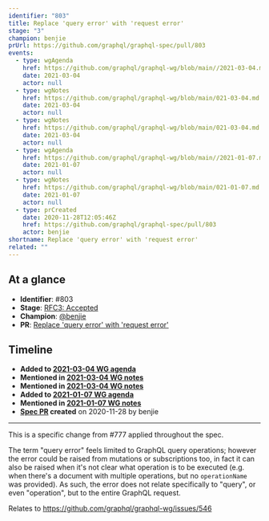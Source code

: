 ```yaml
---
identifier: "803"
title: Replace 'query error' with 'request error'
stage: "3"
champion: benjie
prUrl: https://github.com/graphql/graphql-spec/pull/803
events:
  - type: wgAgenda
    href: https://github.com/graphql/graphql-wg/blob/main//2021-03-04.md
    date: 2021-03-04
    actor: null
  - type: wgNotes
    href: https://github.com/graphql/graphql-wg/blob/main/021-03-04.md
    date: 2021-03-04
    actor: null
  - type: wgNotes
    href: https://github.com/graphql/graphql-wg/blob/main/021-03-04.md
    date: 2021-03-04
    actor: null
  - type: wgAgenda
    href: https://github.com/graphql/graphql-wg/blob/main//2021-01-07.md
    date: 2021-01-07
    actor: null
  - type: wgNotes
    href: https://github.com/graphql/graphql-wg/blob/main/021-01-07.md
    date: 2021-01-07
    actor: null
  - type: prCreated
    date: 2020-11-28T12:05:46Z
    href: https://github.com/graphql/graphql-spec/pull/803
    actor: benjie
shortname: Replace 'query error' with 'request error'
related: ""
---
```


## At a glance

- **Identifier**: #803
- **Stage**: [RFC3: Accepted](https://github.com/graphql/graphql-spec/blob/main/CONTRIBUTING.md#stage-3-accepted)
- **Champion**: [@benjie](https://github.com/benjie)
- **PR**: [Replace 'query error' with 'request error'](https://github.com/graphql/graphql-spec/pull/803)

<!-- BEGIN_CUSTOM_TEXT -->



<!-- END_CUSTOM_TEXT -->

## Timeline

- **Added to [2021-03-04 WG agenda](https://github.com/graphql/graphql-wg/blob/main//2021-03-04.md)**
- **Mentioned in [2021-03-04 WG notes](https://github.com/graphql/graphql-wg/blob/main/021-03-04.md)**
- **Mentioned in [2021-03-04 WG notes](https://github.com/graphql/graphql-wg/blob/main/021-03-04.md)**
- **Added to [2021-01-07 WG agenda](https://github.com/graphql/graphql-wg/blob/main//2021-01-07.md)**
- **Mentioned in [2021-01-07 WG notes](https://github.com/graphql/graphql-wg/blob/main/021-01-07.md)**
- **[Spec PR](https://github.com/graphql/graphql-spec/pull/803) created** on 2020-11-28 by benjie

<!-- VERBATIM -->

---

This is a specific change from #777 applied throughout the spec.

The term "query error" feels limited to GraphQL query operations; however the error could be raised from mutations or subscriptions too, in fact it can also be raised when it's not clear what operation is to be executed (e.g. when there's a document with multiple operations, but no `operationName` was provided). As such, the error does not relate specifically to "query", or even "operation", but to the entire GraphQL request.

Relates to https://github.com/graphql/graphql-wg/issues/546
